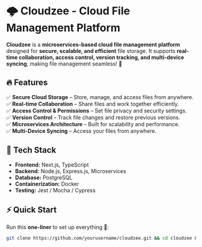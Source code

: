 # 🌩️ Cloudzee - Cloud File Management Platform

**Cloudzee** is a **microservices-based cloud file management platform** designed for **secure, scalable, and efficient** file storage. It supports **real-time collaboration, access control, version tracking, and multi-device syncing**, making file management seamless! 🚀  

## 🔥 Features  
✅ **Secure Cloud Storage** – Store, manage, and access files from anywhere.  
✅ **Real-time Collaboration** – Share files and work together efficiently.  
✅ **Access Control & Permissions** – Set file privacy and security settings.  
✅ **Version Control** – Track file changes and restore previous versions.  
✅ **Microservices Architecture** – Built for scalability and performance.  
✅ **Multi-Device Syncing** – Access your files from anywhere.  

## 🚀 Tech Stack  
- **Frontend:** Next.js, TypeScript  
- **Backend:** Node.js, Express.js, Microservices  
- **Database:** PostgreSQL  
- **Containerization:** Docker  
- **Testing:** Jest / Mocha / Cypress  

## ⚡ Quick Start  
Run this **one-liner** to set up everything 🚀:  
```sh
git clone https://github.com/yourusername/cloudzee.git && cd cloudzee && npm install && docker-compose up --build
